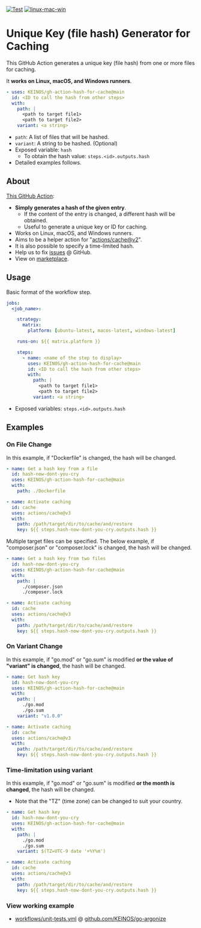 [![Test](https://github.com/KEINOS/gh-action-hash-for-cache/actions/workflows/basic_func_test.yml/badge.svg)](https://github.com/KEINOS/gh-action-hash-for-cache/actions/workflows/basic_func_test.yml)
[![linux-mac-win](https://github.com/KEINOS/gh-action-hash-for-cache/actions/workflows/platform_test.yml/badge.svg)](https://github.com/KEINOS/gh-action-hash-for-cache/actions/workflows/platform_test.yml)

# Unique Key (file hash) Generator for Caching

This GitHub Action generates a unique key (file hash) from one or more files for caching.

It **works on Linux, macOS, and Windows runners**.

```yaml
- uses: KEINOS/gh-action-hash-for-cache@main
  id: <ID to call the hash from other steps>
  with:
    path: |
      <path to target file1>
      <path to target file2>
    variant: <a string>
```

- `path`: A list of files that will be hashed.
- `variant`: A string to be hashed. (Optional)
- Exposed variable: `hash`
  - To obtain the hash value: `steps.<id>.outputs.hash`
- Detailed examples follows.

## About

[This GitHub Action](https://github.com/KEINOS/gh-action-hash-for-cache):

- **Simply generates a hash of the given entry**.
  - If the content of the entry is changed, a different hash will be obtained.
  - Useful to generate a unique key or ID for caching.
- Works on Linux, macOS, and Windows runners.
- Aims to be a helper action for "[actions/cache@v2](https://github.com/marketplace/actions/cache)".
- It is also possible to specify a time-limited hash.
- Help us to fix [issues](https://github.com/KEINOS/gh-action-hash-for-cache/issues) @ GitHub.
- View on [marketplace](https://github.com/marketplace/actions/file-hash-for-cache).

## Usage

Basic format of the workflow step.

```yaml
jobs:
  <job_name>:

    strategy:
      matrix:
        platform: [ubuntu-latest, macos-latest, windows-latest]

    runs-on: ${{ matrix.platform }}

    steps:
      - name: <name of the step to display>
        uses: KEINOS/gh-action-hash-for-cache@main
        id: <ID to call the hash from other steps>
        with:
          path: |
            <path to target file1>
            <path to target file2>
          variant: <a string>
```

- Exposed variables: `steps.<id>.outputs.hash`

## Examples

### On File Change

In this example, if "Dockerfile" is changed, the hash will be changed.

```yaml
- name: Get a hash key from a file
  id: hash-now-dont-you-cry
  uses: KEINOS/gh-action-hash-for-cache@main
  with:
    path: ./Dockerfile

- name: Activate caching
  id: cache
  uses: actions/cache@v3
  with:
    path: /path/target/dir/to/cache/and/restore
    key: ${{ steps.hash-now-dont-you-cry.outputs.hash }}
```

Multiple target files can be specified. The below example, if "composer.json" or "composer.lock" is changed, the hash will be changed.

```yaml
- name: Get a hash key from two files
  id: hash-now-dont-you-cry
  uses: KEINOS/gh-action-hash-for-cache@main
  with:
    path: |
      ./composer.json
      ./composer.lock

- name: Activate caching
  id: cache
  uses: actions/cache@v3
  with:
    path: /path/target/dir/to/cache/and/restore
    key: ${{ steps.hash-now-dont-you-cry.outputs.hash }}
```

### On Variant Change

In this example, if "go.mod" or "go.sum" is modified **or the value of "variant" is changed**, the hash will be changed.

```yaml
- name: Get hash key
  id: hash-now-dont-you-cry
  uses: KEINOS/gh-action-hash-for-cache@main
  with:
    path: |
      ./go.mod
      ./go.sum
    variant: "v1.0.0"

- name: Activate caching
  id: cache
  uses: actions/cache@v3
  with:
    path: /path/target/dir/to/cache/and/restore
    key: ${{ steps.hash-now-dont-you-cry.outputs.hash }}
```

### Time-limitation using variant

In this example, if "go.mod" or "go.sum" is modified **or the month is changed**, the hash will be changed.

- Note that the "TZ" (time zone) can be changed to suit your country.

```yaml
- name: Get hash key
  id: hash-now-dont-you-cry
  uses: KEINOS/gh-action-hash-for-cache@main
  with:
    path: |
      ./go.mod
      ./go.sum
    variant: $(TZ=UTC-9 date '+%Y%m')

- name: Activate caching
  id: cache
  uses: actions/cache@v3
  with:
    path: /path/target/dir/to/cache/and/restore
    key: ${{ steps.hash-now-dont-you-cry.outputs.hash }}
```

### View working example

- [workflows/unit-tests.yml](https://github.com/KEINOS/go-argonize/blob/main/.github/workflows/unit-tests.yml) @ [github.com/KEINOS/go-argonize](https://github.com/KEINOS/go-argonize)
